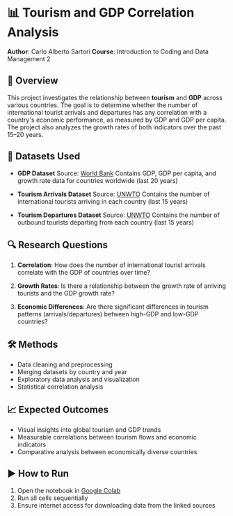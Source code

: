 # 📊 Tourism and GDP Correlation Analysis

**Author**: Carlo Alberto Sartori
**Course**: Introduction to Coding and Data Management 2

## 📘 Overview

This project investigates the relationship between **tourism** and **GDP** across various countries. The goal is to determine whether the number of international tourist arrivals and departures has any correlation with a country's economic performance, as measured by GDP and GDP per capita. The project also analyzes the growth rates of both indicators over the past 15–20 years.

## 📂 Datasets Used

* **GDP Dataset**
  Source: [World Bank](https://databank.worldbank.org/home)
  Contains GDP, GDP per capita, and growth rate data for countries worldwide (last 20 years)

* **Tourism Arrivals Dataset**
  Source: [UNWTO](https://www.unwto.org/)
  Contains the number of international tourists arriving in each country (last 15 years)

* **Tourism Departures Dataset**
  Source: [UNWTO](https://www.unwto.org/)
  Contains the number of outbound tourists departing from each country (last 15 years)

## 🔍 Research Questions

1. **Correlation**:
   How does the number of international tourist arrivals correlate with the GDP of countries over time?

2. **Growth Rates**:
   Is there a relationship between the growth rate of arriving tourists and the GDP growth rate?

3. **Economic Differences**:
   Are there significant differences in tourism patterns (arrivals/departures) between high-GDP and low-GDP countries?

## 🛠️ Methods

* Data cleaning and preprocessing
* Merging datasets by country and year
* Exploratory data analysis and visualization
* Statistical correlation analysis

## 📈 Expected Outcomes

* Visual insights into global tourism and GDP trends
* Measurable correlations between tourism flows and economic indicators
* Comparative analysis between economically diverse countries

## ▶️ How to Run

1. Open the notebook in [Google Colab](https://colab.research.google.com/drive/1yrVtiuArAIvStGDX6CXiTEiPELaruNmZ)
2. Run all cells sequentially
3. Ensure internet access for downloading data from the linked sources
